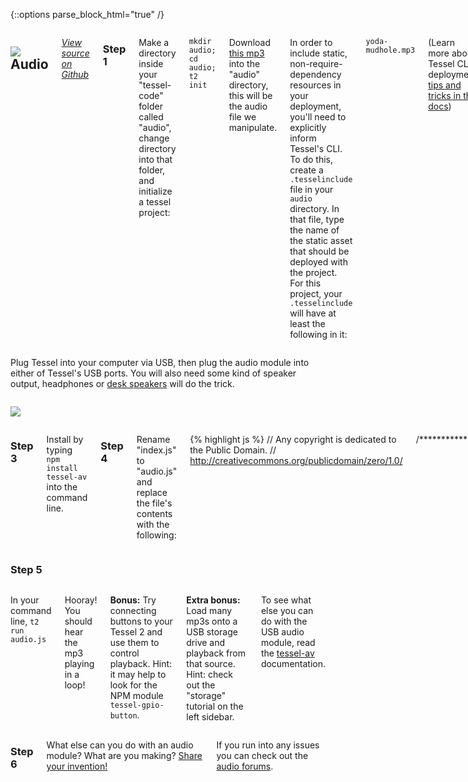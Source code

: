 {::options parse_block_html="true" /}

<div class="row">
<div class="large-12 columns">

## <img class="constrain-sm" src="https://s3.amazonaws.com/technicalmachine-assets/technical-io/modules/usb.png"> Audio

[<i class="fa fa-github">View source on Github</i>](https://github.com/tessel/tessel-av)

### Step 1

Make a directory inside your "tessel-code" folder called "audio", change directory into that folder, and initialize a tessel project:

`mkdir audio; cd audio; t2 init`

Download [this mp3](https://dl.dropboxusercontent.com/u/3531958/yoda-mudhole.mp3) into the "audio" directory, this will be the audio file we manipulate.

In order to include static, non-require-dependency resources in your deployment, you'll need to explicitly inform Tessel's CLI. To do this, create a `.tesselinclude` file in your `audio` directory. In that file, type the name of the static asset that should be deployed with the project. For this project, your `.tesselinclude` will have at least the following in it:

`yoda-mudhole.mp3`

(Learn more about Tessel CLI deployment [tips and tricks in the docs](https://tessel.io/docs/cli#usage))

### Step 2
</div>
</div>

<div class="row">
<div class="large-6 columns">

Plug Tessel into your computer via USB, then plug the audio module into either of Tessel's USB ports. You will also need some kind of speaker output, headphones or [desk speakers](http://www.amazon.com/AmazonBasics-Powered-Computer-Speakers-A100/dp/B00GHY5F3K/) will do the trick.

</div>
<div class="large-6 columns">

![](http://i.imgur.com/zbRKAVx.jpg)

</div>
</div>

<div class="row">
<div class="large-12 columns">

### Step 3

Install by typing `npm install tessel-av` into the command line.

### Step 4

Rename "index.js" to "audio.js" and replace the file's contents with the following:

{% highlight js %}
// Any copyright is dedicated to the Public Domain.
// http://creativecommons.org/publicdomain/zero/1.0/

/*********************************************
- Play audio from an amusing scene between Luke Skywalker, R2-D2 and Yoda
- When the audio reaches the end, play it again from the beginning.
*********************************************/

var path = require('path');
var av = require('tessel-av');
var mp3 = path.join(__dirname, 'yoda-mudhole.mp3');
var sound = new av.Speaker(mp3);

sound.play();

sound.on('end', function(seconds) {
  sound.play();
});


{% endhighlight %}

Save the file.

</div>
</div>

<div class="row">
<div class="large-12 columns">

### Step 5

</div>
</div>

<div class="row">
<div class="large-12 columns">

In your command line, `t2 run audio.js`

Hooray! You should hear the mp3 playing in a loop!

**Bonus:** Try connecting buttons to your Tessel 2 and use them to control playback. Hint: it may help to look for the NPM module `tessel-gpio-button`.

**Extra bonus:** Load many mp3s onto a USB storage drive and playback from that source. Hint: check out the "storage" tutorial on the left sidebar.

To see what else you can do with the USB audio module, read the [tessel-av](https://github.com/tessel/tessel-av) documentation.

</div>
</div>

<div class="row">
<div class="large-12 columns">

### Step 6

What else can you do with an audio module? What are you making? [Share your invention!](//tessel.io/projects)

If you run into any issues you can check out the [audio forums](https://forums.tessel.io/c/usb-modules/audio).

</div>
</div>
